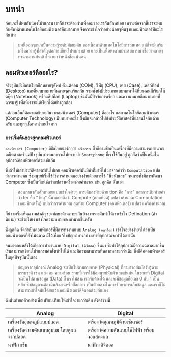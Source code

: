 ---
---

# บทนำ

ก่อนจะไปพบกับน้องโปรแกรม เราก็น่าจะต้องผ่านพี่คอมของเรากันสักหน่อย เพราะต่อจากนี้เราจะพบกับศัพท์ด้านเทคโนโลยีคอมพิวเตอร์อีกมากมาย จึงควรเข้าใจว่าอย่างน้อยๆพื้นฐานคอมพิวเตอร์มีอะไรกันบ้าง

> บทนี้ออกๆแนวเป็นความรู้ระดับมัธยมต้น ของเนื้อหาด้านเทคโนโลยีสารสนเทศ แต่ก็จะมีเสริมเกร็ดความรู้ที่สำคัญต่อการเขียนโปรแกรมด้วย และเป็นเนื้อหาตามประสบการณ์ เชื่อว่าหลายๆท่านจะอ่านกันเข้าใจง่ายกว่าหนังสือแน่นอน

## คอมพิวเตอร์คืออะไร?

จริงๆมันยังมีคนเรียกอีกหลายๆศัพท์ ตั้งแต่คอม (COM), ซีพียู (CPU), เคส (Case), เดสก์ท็อป (Desktop) และอื่นๆมากมายที่หลายๆคนเรียกกัน รวมทั้งยังมีประเภทแบบพกพาได้ที่บางคนก็เรียกโน๊ตบุ๊ค (Notebook) หรือแล็ปท็อป (Laptop) ซึ่งมันมีปัจจัยการเรียก และความหมายอีกมากมายที่ควรมารู้ เพื่อที่เราจะได้เรียกได้อย่างถูกต้อง

แต่ก่อนอื่นก็ต้องขออธิบายกันว่าคอมพิวเตอร์ (Computer) คืออะไร และเทคโนโลยีคอมพิวเตอร์ (Computer Technology) มีบทบาทอะไร ซึ่งมันจะกล่าวไปยังประวัติศาสตร์ที่น่าสนใจกันด้วยครับ และทุกๆเนื้อหาน่าสนใจมาก

### การเริ่มต้นของยุคคอมพิวเตอร์

`คอมพิวเตอร์ (Computer)` มีชื่อไทยน่ารักๆว่า `คณิตกรณ์` ซึ่งก็ตามชื่อเป็นเครื่องที่มีความสามารถคำนวณคณิตศาสตร์ แต่ปัจจุบันบางคนอาจจะไม่ทราบว่า `Smartphone` ที่เราใช้กันอยู่ ถูกจัดว่าเป็นหนึ่งในอุปกรณ์คอมพิวเตอร์ด้วยเช่นกัน

ซึ่งถ้าให้เล่าประวัติศาสตร์กันไปเลย คอมพิวเตอร์มันมีคำที่มาที่ไป มาจากคำว่า `Computation` แปลว่าการคำนวณ ซึ่งมนุษย์เริ่มใช้วิธีการคำนวณอย่างง่ายด้วยการใช้ "นิ้วนับเลข" จนกระทั่งมีการพัฒนา Computer ซึ่งเป็นที่แน่ชัดว่าแปลว่าเครื่องช่วยคำนวณ เช่น ลูกคิด นั้นเอง

> สอนภาษากันสักหน่อยแบบเข้าใจง่ายๆ การเติมลงท้ายด้วย tion คือ "การ" และการเติมท้ายคำว่า ter คือ "วัตถุ" นั้นหมายถึงว่า Compute (คอมพิวต์) แปลว่าคำนวณ Computation (คอมพิวเตชั่น) แปลว่าการคำนวณ สุดท้าย Computer (คอมพิวเตอร์) แปลว่าเครื่องคำนวณ

ก็น่าจะเริ่มเห็นความสำคัญของทักษะด้านภาษากันบ้าง เพราะมันทำให้เราเข้าใจ Defination (คำนิยาม) จะช่วยให้เราเข้าใจความหมายของคำมากขึ้นครับ

ซึ่งลูกคิด จัดว่าเป็นคอมพิเตอร์ที่มีการทำงานแบบ `Analog (อนาล็อก)` เข้าใจอย่างง่ายๆได้ว่าเป็นคอมพิวเตอร์ที่ยังไม่ฉลาด มีไว้เพื่อแก้ไขปัญหาบางอย่างเท่าที่อุปกรณ์จะทำได้เท่านั้น

จนมาตอนหลังได้เกิดการทำงานแบบ `Digital (ดิจิตอล)` ขึ้นมา ซึ่งทำให้อุปกรณ์มีความฉลาดมากขึ้น เริ่มสามารถเขียนโปรแกรมคำสั่งเข้าไปได้ และมีความสามารถที่หลากหลายกว่าเดิม ซึ่งก็คือคอมพิวเตอร์ในยุคปัจจุบันนั้นเอง

> ข้อมูลจากอุปกรณ์ Analog จะเป็นไปตามกายภาพ (Physical) ที่สามารถสัมผัสรับรู้ด้วยธรรมชาติ เช่น แสง ลม ความร้อน รวมทั้งการใช้มือมนุษย์นับตัวเลขเช่นกัน ในขณะที่ Digital จะเป็นไปตามข้อมูล (Data) ซึ่งเราไม่สามารถจับต้องได้ และจะมีข้อมูลคือเลข 0 กับ 1 เป็นหลัก ซึ่งข้อมูลจะต้องมีพลังงานหรือสื่อกลาง เป็นตัวกลางในการรักษาการเก็บข้อมูล และเราก็ไม่สามารถเข้าใจมันได้ยกเว้นคอมพิวเตอร์ดิจิตอลด้วยกันเอง

ดังนั้นถ้ายกตัวอย่างเพื่อเปรียบเทียบให้เข้าใจง่ายกว่าเดิม ดังตารางนี้

|Analog|Digital|
|---|---|
|เครื่องวัดอุณหภูมิแบบปลอด|เครื่องวัดอุณหภูมิด้วยเซ็นเซอร์|
|เครื่องวัดความดันแบบสูบลม โดยดูผลจากปลอด|เครื่องวัดความดันแบบใช้ไฟฟ้า พร้อมจอแสดงผล|
|นาฬิกาเข็ม|นาฬิกาดิจิตอล|
|||
